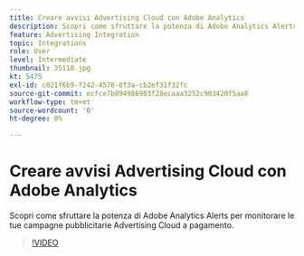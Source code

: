 ```yaml
---
title: Creare avvisi Advertising Cloud con Adobe Analytics
description: Scopri come sfruttare la potenza di Adobe Analytics Alerts per monitorare le tue campagne pubblicitarie Advertising Cloud a pagamento.
feature: Advertising Integration
topic: Integrations
role: User
level: Intermediate
thumbnail: 35118.jpg
kt: 5475
exl-id: c021f6b9-f242-4576-8f3a-cb2ef31f32fc
source-git-commit: ecfce7b894986903f28ecaaa3252c903420f5aa8
workflow-type: tm+mt
source-wordcount: '0'
ht-degree: 0%

---
```


# Creare avvisi Advertising Cloud con Adobe Analytics

Scopri come sfruttare la potenza di Adobe Analytics Alerts per monitorare le tue campagne pubblicitarie Advertising Cloud a pagamento.

>[!VIDEO](https://video.tv.adobe.com/v/35118/?quality=12&learn=on)
